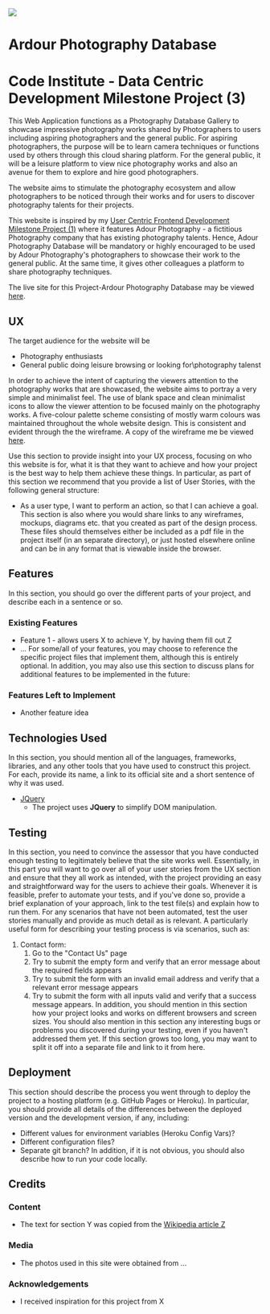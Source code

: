 <img src="https://codeinstitute.s3.amazonaws.com/fullstack/ci_logo_small.png" style="margin: 0;">

# Ardour Photography Database

# Code Institute - Data Centric Development Milestone Project (3)

This Web Application functions as a Photography Database Gallery to showcase impressive photography works shared by Photographers to users including aspiring photographers and the general public. For aspiring photographers, the purpose will be to learn camera techniques or functions used by others through this cloud sharing platform. For the general public, it will be a leisure platform to view nice photography works and also an avenue for them to explore and hire good photographers.

The website aims to stimulate the photography ecosystem and allow photographers to be noticed through their works and for users to discover photography talents for their projects.

This website is inspired by my [User Centric Frontend Development Milestone Project (1)](https://deniseleechewwoon.github.io/project-1-ardourphotography/index.html) where it features Adour Photography - a fictitious Photography company that has existing photography talents. Hence, Adour Photography Database will be mandatory or highly encouraged to be used by Adour Photography's photographers to showcase their work to the general public. At the same time, it gives other colleagues a platform to share photography techniques.


The live site for this Project-Ardour Photography Database may be viewed [here](https://dlcw-ardour-photography.herokuapp.com/).

 
## UX

The target audience for the website will be
* Photography enthusiasts
* General public doing leisure browsing or looking for\photography talenst
 
In order to achieve the intent of capturing the viewers attention to the photography works that are showcased, the website aims to portray a very simple and minimalist feel. The use of blank space and clean minimalist icons to allow the viewer attention to be focused mainly on the photography works. A five-colour palette scheme consisting of mostly warm colours was maintained throughout the whole website design. This is consistent and evident through the the wireframe. A copy of the wireframe me be viewed [here](link).
 
Use this section to provide insight into your UX process, focusing on who this website is for, what it is that they want to achieve and how your project is the best way to help them achieve these things.
In particular, as part of this section we recommend that you provide a list of User Stories, with the following general structure:
- As a user type, I want to perform an action, so that I can achieve a goal.
This section is also where you would share links to any wireframes, mockups, diagrams etc. that you created as part of the design process. These files should themselves either be included as a pdf file in the project itself (in an separate directory), or just hosted elsewhere online and can be in any format that is viewable inside the browser.
## Features
In this section, you should go over the different parts of your project, and describe each in a sentence or so.
 
### Existing Features
- Feature 1 - allows users X to achieve Y, by having them fill out Z
- ...
For some/all of your features, you may choose to reference the specific project files that implement them, although this is entirely optional.
In addition, you may also use this section to discuss plans for additional features to be implemented in the future:
### Features Left to Implement
- Another feature idea
## Technologies Used
In this section, you should mention all of the languages, frameworks, libraries, and any other tools that you have used to construct this project. For each, provide its name, a link to its official site and a short sentence of why it was used.
- [JQuery](https://jquery.com)
    - The project uses **JQuery** to simplify DOM manipulation.
## Testing
In this section, you need to convince the assessor that you have conducted enough testing to legitimately believe that the site works well. Essentially, in this part you will want to go over all of your user stories from the UX section and ensure that they all work as intended, with the project providing an easy and straightforward way for the users to achieve their goals.
Whenever it is feasible, prefer to automate your tests, and if you've done so, provide a brief explanation of your approach, link to the test file(s) and explain how to run them.
For any scenarios that have not been automated, test the user stories manually and provide as much detail as is relevant. A particularly useful form for describing your testing process is via scenarios, such as:
1. Contact form:
    1. Go to the "Contact Us" page
    2. Try to submit the empty form and verify that an error message about the required fields appears
    3. Try to submit the form with an invalid email address and verify that a relevant error message appears
    4. Try to submit the form with all inputs valid and verify that a success message appears.
In addition, you should mention in this section how your project looks and works on different browsers and screen sizes.
You should also mention in this section any interesting bugs or problems you discovered during your testing, even if you haven't addressed them yet.
If this section grows too long, you may want to split it off into a separate file and link to it from here.
## Deployment
This section should describe the process you went through to deploy the project to a hosting platform (e.g. GitHub Pages or Heroku).
In particular, you should provide all details of the differences between the deployed version and the development version, if any, including:
- Different values for environment variables (Heroku Config Vars)?
- Different configuration files?
- Separate git branch?
In addition, if it is not obvious, you should also describe how to run your code locally.
## Credits
### Content
- The text for section Y was copied from the [Wikipedia article Z](https://en.wikipedia.org/wiki/Z)
### Media
- The photos used in this site were obtained from ...
### Acknowledgements
- I received inspiration for this project from X
